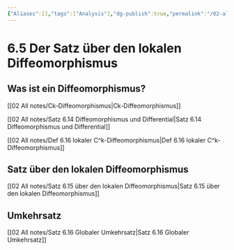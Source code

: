 ```yaml
---
{"Aliases":[],"tags":["Analysis"],"dg-publish":true,"permalink":"/02-all-notes/6-5-der-satz-ueber-den-lokalen-diffeomorphismus/","dgHomeLink":true,"dgPassFrontmatter":true}
---
```


# 6.5 Der Satz über den lokalen Diffeomorphismus

## Was ist ein Diffeomorphismus? 
[[02 All notes/Ck-Diffeomorphismus|Ck-Diffeomorphismus]]

[[02 All notes/Satz 6.14 Diffeomorphismus und Differential|Satz 6.14 Diffeomorphismus und Differential]]

[[02 All notes/Def 6.16 lokaler C^k-Diffeomorphismus|Def 6.16 lokaler C^k-Diffeomorphismus]]

## Satz über den lokalen Diffeomorphismus
[[02 All notes/Satz 6.15 über den lokalen Diffeomorphismus|Satz 6.15 über den lokalen Diffeomorphismus]]

## Umkehrsatz
[[02 All notes/Satz 6.16 Globaler Umkehrsatz|Satz 6.16 Globaler Umkehrsatz]]